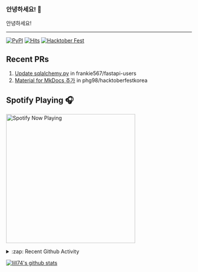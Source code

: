 ### 안녕하세요! 👋
안녕하세요! 

---

[![PyPI](https://img.shields.io/badge/pypi-EduKit-brightgreen)](https://pypi.org/project/EduKit/)
[![Hits](https://hits.seeyoufarm.com/api/count/incr/badge.svg?url=https%3A%2F%2Fgithub.com%2Flill74&count_bg=%2379C83D&title_bg=%23555555&icon=&icon_color=%23E7E7E7&title=hits&edge_flat=false)](https://hits.seeyoufarm.com)
[![Hacktober Fest](https://camo.githubusercontent.com/9f0b298ccd9e6d7acfcf900756e39583aeec551e/68747470733a2f2f696d672e736869656c64732e696f2f62616467652f6861636b746f626572666573742d323032302d677265656e)](http://www.hacktoberfestkorea.com/)

## Recent PRs
1. [Update sqlalchemy.py](https://github.com/frankie567/fastapi-users/pull/344) in frankie567/fastapi-users
2. [Material for MkDocs 추가](https://github.com/phg98/hacktoberfestkorea/pull/6) in phg98/hacktoberfestkorea

## Spotify Playing 🎧
[<img src="https://spotify-now-playing.lill74.vercel.app/api/spotify-playing" alt="Spotify Now Playing" width="350" />](https://open.spotify.com/user/lill74)


<details>
  <summary>:zap: Recent Github Activity</summary>
  
<!--START_SECTION:activity-->
1. 💪 Opened PR [#49](https://github.com/phg98/hands-on/pull/49) in [phg98/hands-on](https://github.com/phg98/hands-on)
2. 💪 Opened PR [#24](https://github.com/phg98/hands-on/pull/24) in [phg98/hands-on](https://github.com/phg98/hands-on)
3. 💪 Opened PR [#16](https://github.com/phg98/hands-on/pull/16) in [phg98/hands-on](https://github.com/phg98/hands-on)
4. 💪 Opened PR [#56](https://github.com/phg98/hacktoberfestkorea/pull/56) in [phg98/hacktoberfestkorea](https://github.com/phg98/hacktoberfestkorea)
5. 🗣 Commented on [#16](https://github.com/phg98/hacktoberfestkorea/issues/16) in [phg98/hacktoberfestkorea](https://github.com/phg98/hacktoberfestkorea)
<!--END_SECTION:activity-->

</details>

[![lill74's github stats](https://github-readme-stats.vercel.app/api?username=lill74)](https://github.com/anuraghazra/github-readme-stats)
